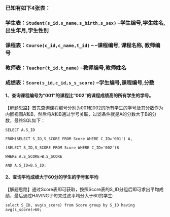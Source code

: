 ### 已知有如下4张表：
### 学生表：`Student(s_id,s_name,s_birth,s_sex)` –学生编号,学生姓名, 出生年月,学生性别

### 课程表：`Course(c_id,c_name,t_id)` – –课程编号, 课程名称, 教师编号

### 教师表：`Teacher(t_id,t_name)` –教师编号,教师姓名

### 成绩表：`Score(s_id,c_id,s_s_score)` –学生编号,课程编号,分数

#### 1、查询课程编号为“001”的课程比“002”的课程成绩高的所有学生的学号。

【解题思路】首先查询课程编号分别为001和002的所有学生的学号及其分数作为内嵌视图A和B，然后将A和B通过学号关联，过滤条件就是A的分数大于B的分数，最终SQL如下：
```
SELECT A.S_ID

FROM(SELECT S_ID,S_SCORE FROM Score WHERE C_ID='001') A,

(SELECT S_ID,S_SCORE FROM Score WHERE C_ID='002')B

WHERE A.S_SCORE>B.S_SCORE

AND A.S_ID=B.S_ID;

```
#### 2、查询平均成绩大于60分的学生的学号和平均
【解题思路】通过Score表即可获取，按照Score表的S_ID分组后即可求出平均成绩，最后通过HAVING子句来过滤平均分大于60的学生:
```
select S_ID, avg(s_score) from Score group by S_ID having avg(s_score)>60;
```

